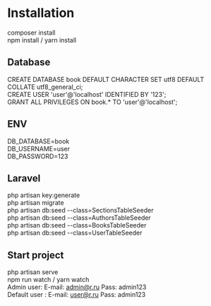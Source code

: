 
# Installation <br>
composer install<br>
npm install / yarn install<br>

## Database<br>
CREATE DATABASE book DEFAULT CHARACTER SET utf8 DEFAULT COLLATE utf8_general_ci;<br>
CREATE USER 'user'@'localhost' IDENTIFIED BY '123';<br>
GRANT ALL PRIVILEGES ON book.* TO 'user'@'localhost';<br>

## ENV  <br>
DB_DATABASE=book <br>
DB_USERNAME=user <br>
DB_PASSWORD=123 <br>

## Laravel <br>
php artisan key:generate <br>
php artisan migrate  <br>
php artisan db:seed --class=SectionsTableSeeder <br>
php artisan db:seed --class=AuthorsTableSeeder <br>
php artisan db:seed --class=BooksTableSeeder <br>
php artisan db:seed --class=UserTableSeeder <br>

## Start project <br>
php artisan serve <br>
npm run watch / yarn watch <br>
Admin user: E-mail: admin@r.ru Pass: admin123 <br>
Default user : E-mail: user@r.ru Pass: admin123 <br>

